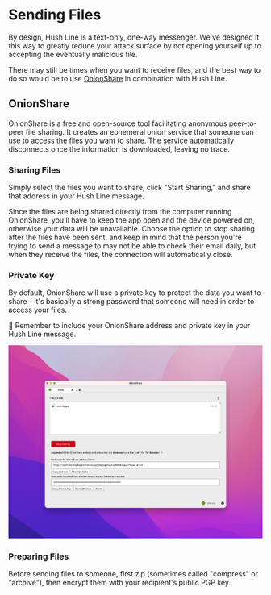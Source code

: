 # Sending Files

By design, Hush Line is a text-only, one-way messenger. We've designed it this way to greatly reduce your attack surface by not opening yourself up to accepting the eventually malicious file. 

There may still be times when you want to receive files, and the best way to do so would be to use [OnionShare](https://onionshare.org) in combination with Hush Line. 

## OnionShare

OnionShare is a free and open-source tool facilitating anonymous peer-to-peer file sharing. It creates an ephemeral onion service that someone can use to access the files you want to share. The service automatically disconnects once the information is downloaded, leaving no trace.


### Sharing Files

Simply select the files you want to share, click "Start Sharing," and share that address in your Hush Line message. 

Since the files are being shared directly from the computer running OnionShare, you'll have to keep the app open and the device powered on, otherwise your data will be unavailable. Choose the option to stop sharing after the files have been sent, and keep in mind that the person you're trying to send a message to may not be able to check their email daily, but when they receive the files, the connection will automatically close. 

### Private Key

By default, OnionShare will use a private key to protect the data you want to share - it's basically a strong password that someone will need in order to access your files.

🧠 Remember to include your OnionShare address and private key in your Hush Line message.

<img src="../img/44-onionshare.png">

### Preparing Files

Before sending files to someone, first zip (sometimes called "compress" or "archive"), then encrypt them with your recipient's public PGP key. 